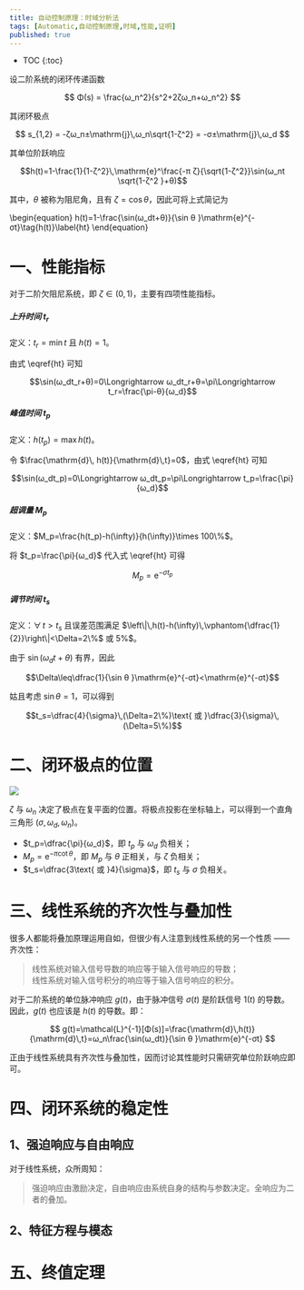 ```yaml
---
title: 自动控制原理：时域分析法
tags: [Automatic,自动控制原理,时域,性能,证明]
published: true
---
```


* TOC
{:toc}

设二阶系统的闭环传递函数

$$ Φ(s) = \frac{ω_n^2}{s^2+2ζω_n+ω_n^2} $$ 

其闭环极点

$$ s_{1,2} = -ζω_n±\mathrm{j}\,ω_n\sqrt{1-ζ^2} = -σ±\mathrm{j}\,ω_d $$

其单位阶跃响应

$$h(t)=1-\frac{1}{1-ζ^2}\,\mathrm{e}^\frac{-π ζ}{\sqrt{1-ζ^2}}\sin(ω_nt \sqrt{1-ζ^2 }+θ)$$

其中，$θ$ 被称为阻尼角，且有 $ζ=\cos θ$，因此可将上式简记为

\begin{equation}
h(t)=1-\frac{\sin(ω_dt+θ)}{\sin θ }\mathrm{e}^{-σt}\tag{h(t)}\label{ht}
\end{equation}


# 一、性能指标

对于二阶欠阻尼系统，即 $ζ\in (0,1)$，主要有四项性能指标。

##### 上升时间 $t_r$

定义：$t_r=\min t$ 且 $h(t)=1$。

由式 \eqref{ht} 可知

$$\sin(ω_dt_r+θ)=0\Longrightarrow ω_dt_r+θ=\pi\Longrightarrow t_r=\frac{\pi-θ}{ω_d}$$

##### 峰值时间 $t_p$

定义：$h(t_p)=\max h(t)$。

令 $\frac{\mathrm{d}\, h(t)}{\mathrm{d}\,t}=0$，由式 \eqref{ht} 可知

$$\sin(ω_dt_p)=0\Longrightarrow ω_dt_p=\pi\Longrightarrow t_p=\frac{\pi}{ω_d}$$

##### 超调量 $M_p$

定义：$M_p=\frac{h(t_p)-h(\infty)}{h(\infty)}\times 100\%$。

将 $t_p=\frac{\pi}{ω_d}$ 代入式 \eqref{ht} 可得

$$M_p=\mathrm{e}^{-σ t_p}$$

##### 调节时间 $t_s$

定义：$\forall\, t>t_s$ 且误差范围满足 $\left\|\,h(t)-h(\infty)\,\vphantom{\dfrac{1}{2}}\right\|<\Delta=2\%$ 或 $5\%$$。

由于 $\sin(ω_dt+θ)$ 有界，因此 

$$\Delta\leq\dfrac{1}{\sin θ }\mathrm{e}^{-σt}<\mathrm{e}^{-σt}$$

姑且考虑	 $\sin θ = 1$，可以得到

$$t_s=\dfrac{4}{\sigma}\,(\Delta=2\%)\text{ 或 }\dfrac{3}{\sigma}\,(\Delta=5\%)$$

# 二、闭环极点的位置

![]({{site.url}}/pics/pzmap.png)

$ζ$ 与 $ω_n$ 决定了极点在复平面的位置。将极点投影在坐标轴上，可以得到一个直角三角形 $(σ,ω_d,ω_n)$。

- $t_p=\dfrac{\pi}{ω_d}$，即 $t_p$ 与 $ω_d$ 负相关；
- $M_p=\mathrm{e}^{-\pi\cot\theta}$，即 $M_p$ 与 $\theta$ 正相关，与 $ζ$ 负相关；
- $t_s=\dfrac{3\text{ 或 }4}{\sigma}$，即 $t_s$ 与 $\sigma$ 负相关。

# 三、线性系统的齐次性与叠加性

很多人都能将叠加原理运用自如，但很少有人注意到线性系统的另一个性质 —— 齐次性：

> 线性系统对输入信号导数的响应等于输入信号响应的导数；  
> 线性系统对输入信号积分的响应等于输入信号响应的积分。

对于二阶系统的单位脉冲响应 $g(t)$，由于脉冲信号 $σ(t)$ 是阶跃信号 $1(t)$ 的导数。因此，$g(t)$ 也应该是 $h(t)$ 的导数。即：

$$
g(t)=\mathcal{L}^{-1}[Φ(s)]=\frac{\mathrm{d}\,h(t)}{\mathrm{d}\,t}=ω_n\frac{\sin(ω_dt)}{\sin θ }\mathrm{e}^{-σt}
$$

正由于线性系统具有齐次性与叠加性，因而讨论其性能时只需研究单位阶跃响应即可。

# 四、闭环系统的稳定性

## 1、强迫响应与自由响应

对于线性系统，众所周知：

> 强迫响应由激励决定，自由响应由系统自身的结构与参数决定。全响应为二者的叠加。

## 2、特征方程与模态

# 五、终值定理

